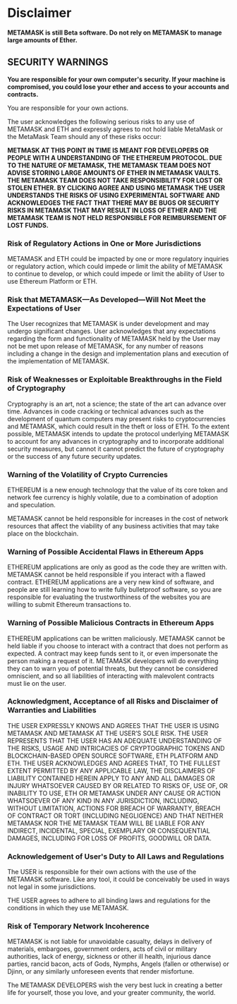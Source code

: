 # Disclaimer

**METAMASK is still Beta software. Do not rely on METAMASK to manage large amounts of Ether.**

## SECURITY WARNINGS

**You are responsible for your own computer's security. If your machine is compromised, you could lose your ether and access to your accounts and contracts.**

You are responsible for your own actions.

The user acknowledges the following serious risks to any use of METAMASK and ETH and expressly agrees to not hold liable MetaMask or the MetaMask Team should any of these risks occur:

**METMASK AT THIS POINT IN TIME IS MEANT FOR DEVELOPERS OR PEOPLE WITH A UNDERSTANDING OF THE ETHEREUM PROTOCOL. DUE TO THE NATURE OF METAMASK, THE METAMASK TEAM DOES NOT ADVISE STORING LARGE AMOUNTS OF ETHER IN METAMASK VAULTS. THE METAMASK TEAM DOES NOT TAKE RESPONSIBILITY FOR LOST OR STOLEN ETHER. BY CLICKING AGREE AND USING METAMASK THE USER UNDERSTANDS THE RISKS OF USING EXPERIMENTAL SOFTWARE AND ACKNOWLEDGES THE FACT THAT THERE MAY BE BUGS OR SECURITY RISKS IN METAMASK THAT MAY RESULT IN LOSS OF ETHER AND THE METAMASK TEAM IS NOT HELD RESPONSIBLE FOR REIMBURSEMENT OF LOST FUNDS.**

### Risk of Regulatory Actions in One or More Jurisdictions

METAMASK and ETH could be impacted by one or more regulatory inquiries or regulatory action, which could impede or limit the ability of METAMASK to continue to develop, or which could impede or limit the ability of User to use Ethereum Platform or ETH.

### Risk that METAMASK—As Developed—Will Not Meet the Expectations of User

The User recognizes that METAMASK is under development and may undergo significant changes. User acknowledges that any expectations regarding the form and functionality of METAMASK held by the User may not be met upon release of METAMASK, for any number of reasons including a change in the design and implementation plans and execution of the implementation of METAMASK.

### Risk of Weaknesses or Exploitable Breakthroughs in the Field of Cryptography

Cryptography is an art, not a science; the state of the art can advance over time. Advances in code cracking or technical advances such as the development of quantum computers may present risks to cryptocurrencies and METAMASK, which could result in the theft or loss of ETH. To the extent possible, METAMASK intends to update the protocol underlying METAMASK to account for any advances in cryptography and to incorporate additional security measures, but cannot it cannot predict the future of cryptography or the success of any future security updates.

### Warning of the Volatility of Crypto Currencies

ETHEREUM is a new enough technology that the value of its core token and network fee currency is highly volatile, due to a combination of adoption and speculation.

METAMASK cannot be held responsible for increases in the cost of network resources that affect the viability of any business activities that may take place on the blockchain.

### Warning of Possible Accidental Flaws in Ethereum Apps

ETHEREUM applications are only as good as the code they are written with. METAMASK cannot be held responsible if you interact with a flawed contract. ETHEREUM applications are a very new kind of software, and people are still learning how to write fully bulletproof software, so you are responsible for evaluating the trustworthiness of the websites you are willing to submit Ethereum transactions to.

### Warning of Possible Malicious Contracts in Ethereum Apps

ETHEREUM applications can be written maliciously. METAMASK cannot be held liable if you choose to interact with a contract that does not perform as expected. A contract may keep funds sent to it, or even impersonate the person making a request of it. METAMASK developers will do everything they can to warn you of potential threats, but they cannot be considered omniscient, and so all liabilities of interacting with malevolent contracts must lie on the user.

### Acknowledgment, Acceptance of all Risks and Disclaimer of Warranties and Liabilities

THE USER EXPRESSLY KNOWS AND AGREES THAT THE USER IS USING METAMASK AND METAMASK AT THE USER’S SOLE RISK. THE USER REPRESENTS THAT THE USER HAS AN ADEQUATE UNDERSTANDING OF THE RISKS, USAGE AND INTRICACIES OF CRYPTOGRAPHIC TOKENS AND BLOCKCHAIN-BASED OPEN SOURCE SOFTWARE, ETH PLATFORM AND ETH. THE USER ACKNOWLEDGES AND AGREES THAT, TO THE FULLEST EXTENT PERMITTED BY ANY APPLICABLE LAW, THE DISCLAIMERS OF LIABILITY CONTAINED HEREIN APPLY TO ANY AND ALL DAMAGES OR INJURY WHATSOEVER CAUSED BY OR RELATED TO RISKS OF, USE OF, OR INABILITY TO USE, ETH OR METAMASK UNDER ANY CAUSE OR ACTION WHATSOEVER OF ANY KIND IN ANY JURISDICTION, INCLUDING, WITHOUT LIMITATION, ACTIONS FOR BREACH OF WARRANTY, BREACH OF CONTRACT OR TORT (INCLUDING NEGLIGENCE) AND THAT NEITHER METAMASK NOR THE METAMASK TEAM WILL BE LIABLE FOR ANY INDIRECT, INCIDENTAL, SPECIAL, EXEMPLARY OR CONSEQUENTIAL DAMAGES, INCLUDING FOR LOSS OF PROFITS, GOODWILL OR DATA.

### Acknowledgement of User's Duty to All Laws and Regulations

The USER is responsible for their own actions with the use of the METAMASK software. Like any tool, it could be conceivably be used in ways not legal in some jurisdictions.

THE USER agrees to adhere to all binding laws and regulations for the conditions in which they use METAMASK.

### Risk of Temporary Network Incoherence

METAMASK is not liable for unavoidable casualty, delays in delivery of materials, embargoes, government orders, acts of civil or military authorities, lack of energy, sickness or other ill health, injurious dance parties, rancid bacon, acts of Gods, Nymphs, Angels (fallen or otherwise) or Djinn, or any similarly unforeseen events that render misfortune.

The METAMASK DEVELOPERS wish the very best luck in creating a better life for yourself, those you love, and your greater community, the world.
